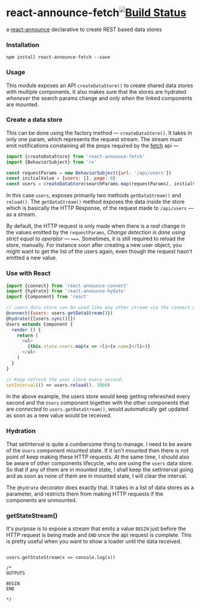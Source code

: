 # react-announce-fetch[![Build Status](https://travis-ci.org/tusharmath/react-announce-fetch.svg?branch=master)](https://travis-ci.org/tusharmath/react-announce-fetch)
a [react-announce](https://github.com/tusharmath/react-announce) declarative to create REST based data stores

### Installation
```
npm install react-announce-fetch --save
```

### Usage
This module exposes an API `createDataStore()` to create shared data stores with multiple components. It also makes sure that the stores are hydrated *whenever* the search params change and *only when* the linked components are mounted.

### Create a data store
This can be done using the factory method — `createDataStore()`. It takes in only one param, which represents the request stream. The stream must emit notifications constaining all the props required by the [fetch](https://github.com/github/fetch) api —

```javascript
import {createDataStore} from 'react-announce-fetch'
import {BehaviorSubject} from 'rx'

const requestParams = new BehaviorSubject({url: '/api/users'})
const initialValue = {users: [], page: 0}
const users = createDataStore(searchParams.map(requestParams), initialValue) //Optional initial value for the store
```


In this case `users`, exposes primarily two methods `getDataStream()` and `reload()`. The `getDataStream()` method exposes the data inside the store which is basically the HTTP Response, of the request made to `/api/users` — as a stream.

By default, the HTTP request is only made when there is a *real* change in the values emitted by the `requestParams`, *Change detection is done using strict equal to operator — `===`*. Sometimes, it is still required to reload the store, manually. For instance soon after creating a new user object, you might want to get the list of the users again, even though the request hasn't emitted a new value.

### Use with React


```javascript
import {connect} from 'react-announce-connect'
import {hydrate} from 'react-announce-hydate'
import {Component} from 'react'

// users data store can be used like any other stream via the connect module
@connect({users: users.getDataStream()})
@hydrate({[users.sync()]})
Users extends Component {
  render () {
    return (
      <ul>
        {this.state.users.map(x => <li>{x.name}</li>)}
      </ul>
    )    
  }
}

// Keep refresh the user store every second.
setInterval(() => users.reload(), 1000)

```

In the above example, the users store would keep getting refereshed every second and the `Users` component together with the other components that are *connected* to `users.getDataStream()`, would automatically get updated as soon as a new value would be received.

### Hydration
That setInterval is quite a cumbersome thing to manage. I need to be aware of the `Users` component mounted state. If it isn't mounted then there is not point of keep making these HTTP requests. At the same time, I should also be aware of other components lifecycle, who are using the `users` data store. So that if any of them are in mounted state, I shall keep the setInterval going and as soon as none of them are in mounted state, I will clear the interval.

The `@hydrate` decorator does exactly that. It takes in a list of data stores as a parameter, and restricts them from making HTTP requests if the components are unmounted.

### getStateStream()
It's purpose is to expose a stream that emits a value `BEGIN` just before the HTTP request is being made and `END` once the api request is complete. This is pretty useful when you want to show a loader until the data received.

```

users.getStateStream(x => console.log(x))

/*
OUTPUTS

BEGIN
END

*/

```
